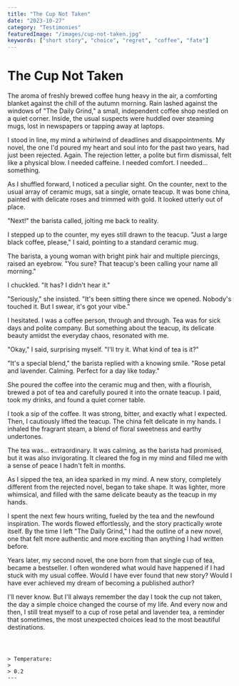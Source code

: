 ```yaml
---
title: "The Cup Not Taken"
date: "2023-10-27"
category: "Testimonies"
featuredImage: "/images/cup-not-taken.jpg"
keywords: ["short story", "choice", "regret", "coffee", "fate"]
---
```


# The Cup Not Taken

The aroma of freshly brewed coffee hung heavy in the air, a comforting blanket against the chill of the autumn morning. Rain lashed against the windows of "The Daily Grind," a small, independent coffee shop nestled on a quiet corner. Inside, the usual suspects were huddled over steaming mugs, lost in newspapers or tapping away at laptops.

I stood in line, my mind a whirlwind of deadlines and disappointments. My novel, the one I'd poured my heart and soul into for the past two years, had just been rejected. Again. The rejection letter, a polite but firm dismissal, felt like a physical blow. I needed caffeine. I needed comfort. I needed… something.

As I shuffled forward, I noticed a peculiar sight. On the counter, next to the usual array of ceramic mugs, sat a single, ornate teacup. It was bone china, painted with delicate roses and trimmed with gold. It looked utterly out of place.

"Next!" the barista called, jolting me back to reality.

I stepped up to the counter, my eyes still drawn to the teacup. "Just a large black coffee, please," I said, pointing to a standard ceramic mug.

The barista, a young woman with bright pink hair and multiple piercings, raised an eyebrow. "You sure? That teacup's been calling your name all morning."

I chuckled. "It has? I didn't hear it."

"Seriously," she insisted. "It's been sitting there since we opened. Nobody's touched it. But I swear, it's got your vibe."

I hesitated. I was a coffee person, through and through. Tea was for sick days and polite company. But something about the teacup, its delicate beauty amidst the everyday chaos, resonated with me.

"Okay," I said, surprising myself. "I'll try it. What kind of tea is it?"

"It's a special blend," the barista replied with a knowing smile. "Rose petal and lavender. Calming. Perfect for a day like today."

She poured the coffee into the ceramic mug and then, with a flourish, brewed a pot of tea and carefully poured it into the ornate teacup. I paid, took my drinks, and found a quiet corner table.

I took a sip of the coffee. It was strong, bitter, and exactly what I expected. Then, I cautiously lifted the teacup. The china felt delicate in my hands. I inhaled the fragrant steam, a blend of floral sweetness and earthy undertones.

The tea was… extraordinary. It was calming, as the barista had promised, but it was also invigorating. It cleared the fog in my mind and filled me with a sense of peace I hadn't felt in months.

As I sipped the tea, an idea sparked in my mind. A new story, completely different from the rejected novel, began to take shape. It was lighter, more whimsical, and filled with the same delicate beauty as the teacup in my hands.

I spent the next few hours writing, fueled by the tea and the newfound inspiration. The words flowed effortlessly, and the story practically wrote itself. By the time I left "The Daily Grind," I had the outline of a new novel, one that felt more authentic and more exciting than anything I had written before.

Years later, my second novel, the one born from that single cup of tea, became a bestseller. I often wondered what would have happened if I had stuck with my usual coffee. Would I have ever found that new story? Would I have ever achieved my dream of becoming a published author?

I'll never know. But I'll always remember the day I took the cup not taken, the day a simple choice changed the course of my life. And every now and then, I still treat myself to a cup of rose petal and lavender tea, a reminder that sometimes, the most unexpected choices lead to the most beautiful destinations.

```



> Temperature:
>
> 0.2
---

```
